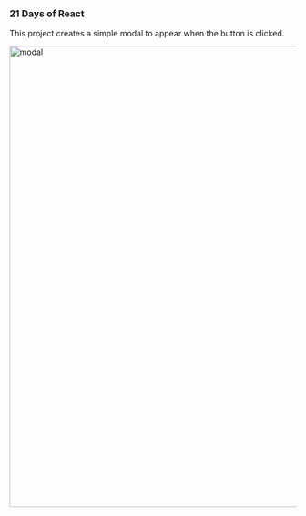 ### 21 Days of React

This project creates a simple modal to appear when the button is clicked.

<img width="809" alt="modal" src="https://github.com/NikolaVekic/21-days-of-react/assets/55920607/ae939d0f-c850-48a1-ba33-89becd619a3a">

